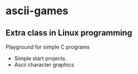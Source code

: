 # ascii-games
## Extra class in Linux programming
Playground for simple C programs

- Simple start projects.
- Ascii character graphics


